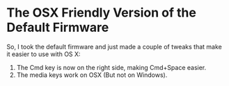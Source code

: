 # The OSX Friendly Version of the Default Firmware

So, I took the default firmware and just made a couple of tweaks that make it easier to use with OS X:

1. The Cmd key is now on the right side, making Cmd+Space easier.
2. The media keys work on OSX (But not on Windows).
